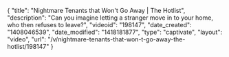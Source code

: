 {
    "title": "Nightmare Tenants that Won't Go Away | The Hotlist",
    "description": "Can you imagine letting a stranger move in to your home, who then refuses to leave?",
    "videoid": "198147",
    "date_created": "1408046539",
    "date_modified": "1418181877",
    "type": "captivate",
    "layout": "video",
    "url": "\/v\/nightmare-tenants-that-won-t-go-away-the-hotlist\/198147"
}